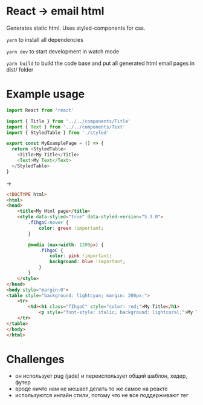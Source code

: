 # React -> email html

Generates static html. Uses styled-components for css.

`yarn` to install all dependencies

`yarn dev` to start development in watch mode

`yarn build` to build the code base and 
put all generated html email pages in dist/ folder

# Example usage

```js
import React from 'react'

import { Title } from '../../components/Title'
import { Text } from '../../components/Text'
import { StyledTable } from './styled'

export const MyExamplePage = () => {
  return <StyledTable>
    <Title>My Title</Title>
    <Text>My Text</Text>
  </StyledTable>
}
```
-> 
```html
<!DOCTYPE html>
<html>
<head>
	<title>My Html page</title>
	<style data-styled="true" data-styled-version="5.3.0">
        .fIhgoC:hover {
            color: green !important;
        }

        @media (max-width: 1200px) {
            .fIhgoC {
                color: pink !important;
                background: blue !important;
            }
        }
	</style>
</head>
<body style="margin:0">
<table style="background: lightcyan; margin: 200px;">
	<tr>
		<td><h1 class="fIhgoC" style="color: red;">My Title</h1>
			<p style="font-style: italic; background: lightcoral;">My Text</p></td>
	</tr>
</table>
</body>
</html>
```

# Challenges

- он использует pug (jade) и переиспользует общий шаблон, хедер, футер
- вроде ничто нам не мешает делать то же самое на реакте
- используются инлайн стили, потому что не все поддерживают тег <style/>
- есть плагин который инлайнит стили
- hover’ы и media query в style теге, потому что их не заинлайнить, мобильные почтовые клиенты должны уметь читать media
- всё верстается таблицами, даже если два параграфа текста идут, то лучше таблицами
- тестить на litmus или http://testi.at/
- шрифты мало где поддерживаются, но подключаются как обычно, обязательно писать фоллбек
- вот так выглядит bulletproof button для email https://buttons.cm/
- можно тестировать через mailchimp https://mailchimp.com/help/test-with-inbox-preview/, всего 25 прогонов можно сделать
- главное, чтобы выглядело ок в Gmail + Outlook + iOS Mail
- unsubscribe через нашу ручку
- если будут достаточно простые шаблоны, то копирайтер справится с их редактированием
- <!DOCTYPE html> в html документе
- Полезно https://templates.mailchimp.com/getting-started/html-email-basics/
- mailchimp может добавлять собственный процессинг
- inline css https://github.com/Automattic/juice
- https://docs.google.com/spreadsheets/d/1LMIT7wvUHgEncYHtI1TssjICxwa-hDAs9ui0-Lvkido/edit?usp=sharing
- [Топовые рекомендации](https://gist.github.com/ArtyomResh/008b285d4a6aec3493bd911661ebe53e)


## Can I email?

[https://templates.mailchimp.com/resources/email-client-css-support/](https://templates.mailchimp.com/resources/email-client-css-support/)

[https://www.caniemail.com/](https://www.caniemail.com/)

[https://docs.google.com/spreadsheets/d/1LMIT7wvUHgEncYHtI1TssjICxwa-hDAs9ui0-Lvkido/edit?usp=sharing](https://docs.google.com/spreadsheets/d/1LMIT7wvUHgEncYHtI1TssjICxwa-hDAs9ui0-Lvkido/edit?usp=sharing)

## Useful resources on creating emails

- [https://paddle.com/blog/why-we-created-an-email-system-using-react/](https://paddle.com/blog/why-we-created-an-email-system-using-react/)

- [https://building.lang.ai/how-to-build-emails-with-react-fcf941b125d1](https://building.lang.ai/how-to-build-emails-with-react-fcf941b125d1)

- [Article on how to style emails](https://webcache.googleusercontent.com/search?q=cache:Qpic5sqjfB0J:https://customer.io/blog/how-to-make-css-play-nice-in-html-emails-without-breaking-everything/+&cd=1&hl=en&ct=clnk&gl=ru)

- [Responsive emails](https://css-tricks.com/ideas-behind-responsive-emails/)

### References

[Discussion in styled-components repo](https://github.com/styled-components/styled-components/issues/1116)

[Similar approach and stack](https://github.com/acro5piano/react-emailify)

[Some other repo related to the subject](https://github.com/sbekrin/styled-email-components)

[Discussion about react emails](https://spectrum.chat/react/general/how-do-you-write-emails~f60d85ff-3154-4248-86c0-cb3cae65543f)

[Alternative to juice](http://styliner.slaks.net/)

[https://github.com/chromakode/react-html-email](https://github.com/chromakode/react-html-email)

[https://github.com/lang-ai/react-emails](https://github.com/lang-ai/react-emails)
